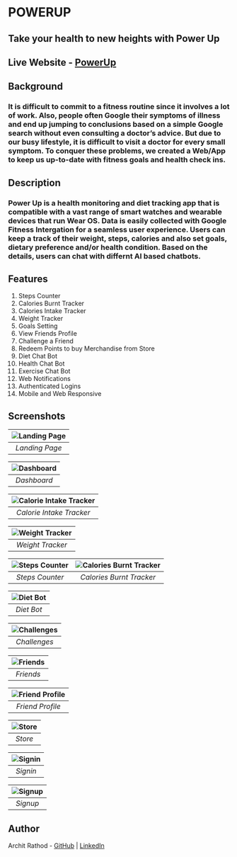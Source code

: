 # POWERUP
## Take your health to new heights with Power Up

## Live Website - [PowerUp](https://powerup.sidd065.repl.co/)

## Background
### It is difficult to commit to a fitness routine since it involves a lot of work. Also, people often Google their symptoms of illness and end up jumping to conclusions based on a simple Google search without even consulting a doctor’s advice. But due to our busy lifestyle, it is difficult to visit a doctor for every small symptom. To conquer these problems, we created a Web/App to keep us up-to-date with fitness goals and health check ins.

## Description
### Power Up is a health monitoring and diet tracking app that is compatible with a vast range of smart watches and wearable devices that run Wear OS. Data is easily collected with Google Fitness Intergation for a seamless user experience. Users can keep a track of their weight, steps, calories and also set goals, dietary preference and/or health condition. Based on the details, users can chat with differnt AI based chatbots.

## Features
1. Steps Counter
2. Calories Burnt Tracker
3. Calories Intake Tracker
4. Weight Tracker
5. Goals Setting
6. View Friends Profile
7. Challenge a Friend
8. Redeem Points to buy Merchandise from Store
9. Diet Chat Bot
10. Health Chat Bot
11. Exercise Chat Bot
12. Web Notifications
13. Authenticated Logins
14. Mobile and Web Responsive

## Screenshots

| ![Landing Page](screenshots/landing.png) |
| :--------------------------------------: |
|              _Landing Page_              |

| ![Dashboard](screenshots/dashboard.png) |
| :-------------------------------------: |
|               _Dashboard_               |

| ![Calorie Intake Tracker](screenshots/calories-intake-mobile.png) |
| :---------------------------------------------------------------: |
|                     _Calorie Intake Tracker_                      |

| ![Weight Tracker](screenshots/weight-tracker.png) |
| :-----------------------------------------------: |
|                 _Weight Tracker_                  |

| ![Steps Counter](screenshots/steps-counter-mobile.png) | ![Calories Burnt Tracker](screenshots/calorie-burnt-mobile.png) |
| :----------------------------------------------------: | :-------------------------------------------------------------: |
|                    _Steps Counter_                     |                    _Calories Burnt Tracker_                     |

| ![Diet Bot](screenshots/diet-bot.png) |
| :-----------------------------------: |
|              _Diet Bot_               |

| ![Challenges](screenshots/challenge.png) |
| :--------------------------------------: |
|               _Challenges_               |

| ![Friends](screenshots/friends.png) |
| :---------------------------------: |
|              _Friends_              |

| ![Friend Profile](screenshots/friend-profile.png) |
| :-----------------------------------------------: |
|                 _Friend Profile_                  |

| ![Store](screenshots/store.png) |
| :-----------------------------: |
|             _Store_             |

| ![Signin](screenshots/signin.png) |
| :-------------------------------: |
|             _Signin_              |

| ![Signup](screenshots/signup.png) |
| :-------------------------------: |
|             _Signup_              |



## Author
<!-- 1. Siddarth Nachane - [contact](https://replit.com/@Sidd065)
2. Aditya Surve - [contact](https://github.com/SurveAditya)
3. Archit Rathod - [contact](https://github.com/Archit1706) -->
Archit Rathod - [GitHub](https://github.com/Archit1706) | [LinkedIn](https://www.linkedin.com/in/archit-rathod/)


